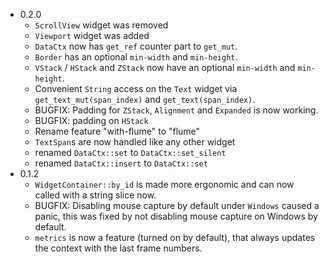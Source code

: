 * 0.2.0
    * `ScrollView` widget was removed
    * `Viewport` widget was added
    * `DataCtx` now has `get_ref` counter part to `get_mut`.
    * `Border` has an optional `min-width` and `min-height`.
    * `VStack` / `HStack` and `ZStack` now have an optional `min-width` and
      `min-height`.
    * Convenient `String` access on the `Text` widget via
      `get_text_mut(span_index)` and `get_text(span_index)`.
    * BUGFIX: Padding for `ZStack`, `Alignment` and `Expanded` is now working.
    * BUGFIX: padding on `HStack`
    * Rename feature "with-flume" to "flume"
    * `TextSpan`s are now handled like any other widget
    * renamed `DataCtx::set` to `DataCtx::set_silent`
    * renamed `DataCtx::insert` to `DataCtx::set`
* 0.1.2
    * `WidgetContainer::by_id` is made more ergonomic and can now called with a
      string slice now.
    * BUGFIX: Disabling mouse capture by default under `Windows` caused a panic,
      this was fixed by not disabling mouse capture on Windows by default.
    * `metrics` is now a feature (turned on by default), that always updates the
      context with the last frame numbers.

